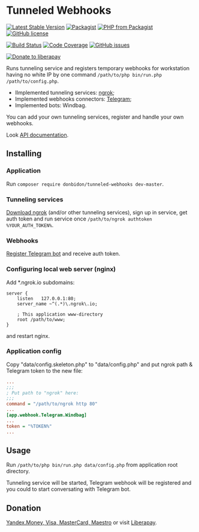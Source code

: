 # Tunneled Webhooks
[![Latest Stable Version](https://img.shields.io/packagist/v/donbidon/tunneled-webhooks.svg?style=flat-square)](https://packagist.org/packages/donbidon/tunneled-webhooks)
[![Packagist](https://img.shields.io/packagist/dt/donbidon/tunneled-webhooks.svg)](https://packagist.org/packages/donbidon/tunneled-webhooks)
[![PHP from Packagist](https://img.shields.io/packagist/php-v/donbidon/tunneled-webhooks.svg)](http://php.net/)
[![GitHub license](https://img.shields.io/github/license/donbidon/tunneled-webhooks.svg)](https://github.com/donbidon/tunneled-webhooks/blob/master/LICENSE)

[![Build Status](https://travis-ci.com/donbidon/tunneled-webhooks.svg?branch=master)](https://travis-ci.com/donbidon/tunneled-webhooks)
[![Code Coverage](https://codecov.io/gh/donbidon/tunneled-webhooks/branch/master/graph/badge.svg)](https://codecov.io/gh/donbidon/tunneled-webhooks)
[![GitHub issues](https://img.shields.io/github/issues-raw/donbidon/tunneled-webhooks.svg)](https://github.com/donbidon/tunneled-webhooks/issues)

[![Donate to liberapay](http://img.shields.io/liberapay/receives/don.bidon.svg?logo=liberapay)](https://liberapay.com/don.bidon/donate)

Runs tunneling service and registers temporary webhooks for workstation having no white IP by one command `/path/to/php bin/run.php /path/to/config.php`.

* IImplemented tunneling services: [ngrok](https://ngrok.com/);
* Implemented webhooks connectors: [Telegram](https://core.telegram.org/bots/api#setwebhook);
* Implemented bots: Windbag.

You can add your own tunneling services, register and handle your own webhooks. 

Look [API documentation](https://donbidon.github.io/docs/apps/tunneled-webhooks/).

## Installing

### Application
Run `composer require donbidon/tunneled-webhooks dev-master`.

### Tunneling services
[Download ngrok](https://ngrok.com/download) (and/or other tunneling services), sign up in service, get auth token and run service once `/path/to/ngrok authtoken %YOUR_AUTH_TOKEN%`.

### Webhooks
[Register Telegram bot](https://core.telegram.org/bots) and receive auth token.

### Configuring local web server (nginx)
Add *.ngrok.io subdomains:
```
server {
    listen   127.0.0.1:80;
    server_name ~^(.*)\.ngrok\.io;

    ; This application www-directory
    root /path/to/www;
}
```
and restart nginx.

### Application config
Copy "data/config.skeleton.php" to "data/config.php" and put ngrok path & Telegram token to the new file:
```ini
...
;;;
; Put path to "ngrok" here:
;;;
command = "/path/to/ngrok http 80"
...
[app.webhook.Telegram.Windbag]
...
token = "%TOKEN%"
...
```

## Usage
Run `/path/to/php bin/run.php data/config.php` from application root directory.

Tunneling service will be started, Telegram webhook will be registered and you could to start conversating with Telegram bot.

## Donation
[Yandex.Money, Visa, MasterCard, Maestro](https://money.yandex.ru/to/41001351141494) or visit [Liberapay](https://liberapay.com/don.bidon/donate).
